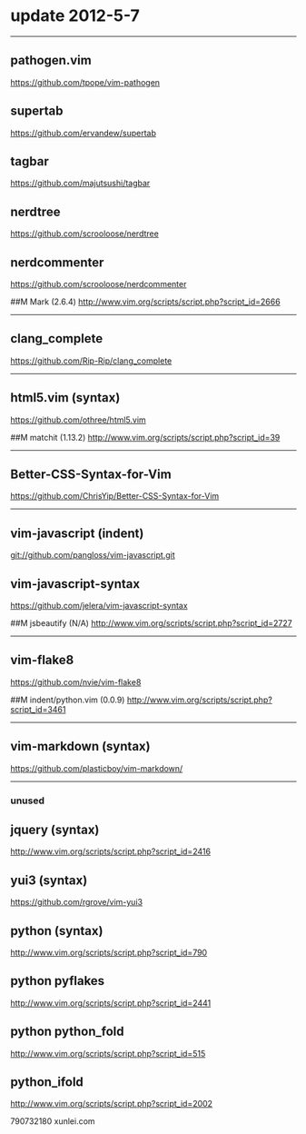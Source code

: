 # update 2012-5-7

------
## pathogen.vim
<https://github.com/tpope/vim-pathogen>

## supertab
<https://github.com/ervandew/supertab>

## tagbar
<https://github.com/majutsushi/tagbar>

## nerdtree
<https://github.com/scrooloose/nerdtree>

## nerdcommenter
<https://github.com/scrooloose/nerdcommenter>

##M Mark (2.6.4)
<http://www.vim.org/scripts/script.php?script_id=2666>

------

## clang_complete
<https://github.com/Rip-Rip/clang_complete>

------

## html5.vim (syntax)
<https://github.com/othree/html5.vim>

##M matchit (1.13.2)
<http://www.vim.org/scripts/script.php?script_id=39>

------

## Better-CSS-Syntax-for-Vim
<https://github.com/ChrisYip/Better-CSS-Syntax-for-Vim>

------

## vim-javascript (indent)
<git://github.com/pangloss/vim-javascript.git>

## vim-javascript-syntax
<https://github.com/jelera/vim-javascript-syntax>

##M jsbeautify (N/A)
<http://www.vim.org/scripts/script.php?script_id=2727>

------

## vim-flake8
<https://github.com/nvie/vim-flake8>

##M indent/python.vim (0.0.9)
<http://www.vim.org/scripts/script.php?script_id=3461>

------

## vim-markdown (syntax)
<https://github.com/plasticboy/vim-markdown/>

------

### unused

## jquery (syntax)
<http://www.vim.org/scripts/script.php?script_id=2416>

## yui3 (syntax)
<https://github.com/rgrove/vim-yui3>

## python (syntax)
<http://www.vim.org/scripts/script.php?script_id=790>

## python pyflakes
<http://www.vim.org/scripts/script.php?script_id=2441>

## python python_fold
<http://www.vim.org/scripts/script.php?script_id=515>

## python_ifold
<http://www.vim.org/scripts/script.php?script_id=2002>

790732180
xunlei.com
